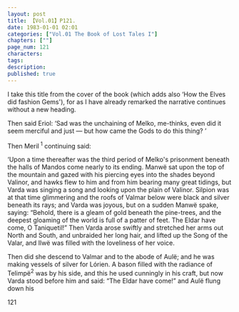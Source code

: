 ```yaml
---
layout: post
title: 【Vol.01】P121.
date: 1983-01-01 02:01
categories: ["Vol.01 The Book of Lost Tales I"]
chapters: [""]
page_num: 121
characters: 
tags: 
description: 
published: true
---
```


<p style="text-indent: 0;">
I take this title from the cover of the book (which adds also ‘How the Elves did fashion Gems'), for as I have already remarked the narrative continues without a new heading.
</p>

Then said Eriol: ‘Sad was the unchaining of Melko, me-thinks, even did it seem merciful and just — but how came the Gods to do this thing? ’

Then Meril<SUP> 1</SUP>  continuing said:

‘Upon a time thereafter was the third period of Melko's prisonment beneath the halls of Mandos come nearly to its ending. Manwë sat upon the top of the mountain and gazed with his piercing eyes into the shades beyond Valinor, and hawks flew to him and from him bearing many great tidings, but Varda was singing a song and looking upon the plain of Valinor. Silpion was at that time glimmering and the roofs of Valmar below were black and silver beneath its rays; and Varda was joyous, but on a sudden Manwë spake, saying: “Behold, there is a gleam of gold beneath the pine-trees, and the deepest gloaming of the world is full of a patter of feet. The Eldar have come, O Taniquetil!” Then Varda arose swiftly and stretched her arms out North and South, and unbraided her long hair, and lifted up the Song of the Valar, and Ilwë was filled with the loveliness of her voice.

Then did she descend to Valmar and to the abode of Aulë; and he was making vessels of silver for Lórien. A bason filled with the radiance of Telimpë<SUP>2</SUP> was by his side, and this he used cunningly in his craft, but now Varda stood before him and said: “The Eldar have come!” and Aulë flung down his

121

